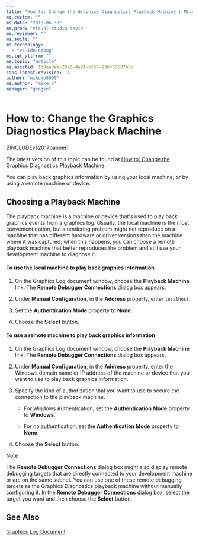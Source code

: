 ```yaml
---
title: "How to: Change the Graphics Diagnostics Playback Machine | Microsoft Docs"
ms.custom: ""
ms.date: "2018-06-30"
ms.prod: "visual-studio-dev14"
ms.reviewer: ""
ms.suite: ""
ms.technology: 
  - "vs-ide-debug"
ms.tgt_pltfrm: ""
ms.topic: "article"
ms.assetid: 1b9aa3ea-29a0-4e21-bc57-936f33537b5c
caps.latest.revision: 14
author: "mikejo5000"
ms.author: "mikejo"
manager: "ghogen"
---
```

# How to: Change the Graphics Diagnostics Playback Machine
[!INCLUDE[vs2017banner](../includes/vs2017banner.md)]

The latest version of this topic can be found at [How to: Change the Graphics Diagnostics Playback Machine](https://docs.microsoft.com/visualstudio/debugger/graphics/how-to-change-the-graphics-diagnostics-playback-machine).  
  
You can play back graphics information by using your local machine, or by using a remote machine or device.  
  
## Choosing a Playback Machine  
 The playback machine is a machine or device that's used to play back graphics events from a graphics log. Usually, the local machine is the most convenient option, but a rendering problem might not reproduce on a machine that has different hardware or driver versions than the machine where it was captured; when this happens, you can choose a remote playback machine that better reproduces the problem and still use your development machine to diagnose it.  
  
#### To use the local machine to play back graphics information  
  
1.  On the Graphics Log document window, choose the **Playback Machine** link. The **Remote Debugger Connections** dialog box appears.  
  
2.  Under **Manual Configuration**, in the **Address** property, enter `localhost`.  
  
3.  Set the **Authentication Mode** property to **None**.  
  
4.  Choose the **Select** button.  
  
#### To use a remote machine to play back graphics information  
  
1.  On the Graphics Log document window, choose the **Playback Machine** link. The **Remote Debugger Connections** dialog box appears.  
  
2.  Under **Manual Configuration**, in the **Address** property, enter the Windows domain name or IP address of the machine or device that you want to use to play back graphics information.  
  
3.  Specify the kind of authorization that you want to use to secure the connection to the playback machine.  
  
    -   For Windows Authentication, set the **Authentication Mode** property to **Windows**.  
  
    -   For no authentication, set the **Authentication Mode** property to **None**.  
  
4.  Choose the **Select** button.  
  
> [!NOTE]
>  The **Remote Debugger Connections** dialog box might also display remote debugging targets that are directly connected to your development machine or are on the same subnet. You can use one of these remote debugging targets as the Graphics Diagnostics playback machine without manually configuring it. In the **Remote Debugger Connections** dialog box, select the target you want and then choose the **Select** button.  
  
## See Also  
 [Graphics Log Document](../debugger/graphics-log-document.md)



